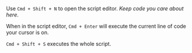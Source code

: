 Use `Cmd + Shift + N` to open the script editor. *Keep code you care about here*.

When in the script editor, `Cmd + Enter` will execute the current line of code your cursor is on.

`Cmd + Shift + S` executes the whole script.
